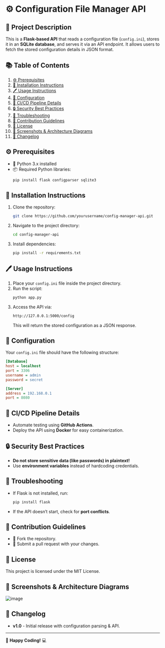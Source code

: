 # ⚙️ Configuration File Manager API

## 📌 Project Description
This is a **Flask-based API** that reads a configuration file (`config.ini`), stores it in an **SQLite database**, and serves it via an API endpoint. It allows users to fetch the stored configuration details in JSON format.

## 📚 Table of Contents
1. [⚙️ Prerequisites](https://github.com/Jidendiran-coder/Config_File_Manager_Python#%EF%B8%8F-prerequisites)
2. [📅 Installation Instructions](https://github.com/Jidendiran-coder/Config_File_Manager_Python#-installation-instructions)
3. [🖊 Usage Instructions](https://github.com/Jidendiran-coder/Config_File_Manager_Python#-usage-instructions)
4. [🔧 Configuration](https://github.com/Jidendiran-coder/Config_File_Manager_Python#-configuration)
5. [🚀 CI/CD Pipeline Details](https://github.com/Jidendiran-coder/Config_File_Manager_Python#-cicd-pipeline-details)
6. [🔒 Security Best Practices](https://github.com/Jidendiran-coder/Config_File_Manager_Python#-security-best-practices)
7. [🐞 Troubleshooting](https://github.com/Jidendiran-coder/Config_File_Manager_Python#-troubleshooting)
8. [🤝 Contribution Guidelines](https://github.com/Jidendiran-coder/Config_File_Manager_Python#-contribution-guidelines)
9. [📜 License](https://github.com/Jidendiran-coder/Config_File_Manager_Python#-license)
10. [📸 Screenshots & Architecture Diagrams](https://github.com/Jidendiran-coder/Config_File_Manager_Python#-screenshots--architecture-diagrams)
11. [📅 Changelog](https://github.com/Jidendiran-coder/Config_File_Manager_Python#-changelog)

## ⚙️ Prerequisites
- 🐳 Python 3.x installed
- 📦 Required Python libraries:
  ```bash
  pip install flask configparser sqlite3
  ```

## 📅 Installation Instructions
1. Clone the repository:
   ```bash
   git clone https://github.com/yourusername/config-manager-api.git
   ```
2. Navigate to the project directory:
   ```bash
   cd config-manager-api
   ```
3. Install dependencies:
   ```bash
   pip install -r requirements.txt
   ```

## 🖊 Usage Instructions
1. Place your `config.ini` file inside the project directory.
2. Run the script:
   ```bash
   python app.py
   ```
3. Access the API via:
   ```bash
   http://127.0.0.1:5000/config
   ```
   This will return the stored configuration as a JSON response.

## 🔧 Configuration
Your `config.ini` file should have the following structure:
```ini
[Database]
host = localhost
port = 3306
username = admin
password = secret

[Server]
address = 192.168.0.1
port = 8080
```

## 🚀 CI/CD Pipeline Details
- Automate testing using **GitHub Actions**.
- Deploy the API using **Docker** for easy containerization.

## 🔒 Security Best Practices
- **Do not store sensitive data (like passwords) in plaintext!**
- Use **environment variables** instead of hardcoding credentials.

## 🐞 Troubleshooting
- If Flask is not installed, run:
  ```bash
  pip install flask
  ```
- If the API doesn’t start, check for **port conflicts**.

## 🤝 Contribution Guidelines
- 🔄 Fork the repository.
- 🚀 Submit a pull request with your changes.

## 📜 License
This project is licensed under the MIT License.

## 📸 Screenshots & Architecture Diagrams
![image](https://github.com/user-attachments/assets/0c3c5f5c-584d-4a01-b2f5-6daf3ad50607)

## 📅 Changelog
- **v1.0** - Initial release with configuration parsing & API.

---
🚀 **Happy Coding!** 💻


